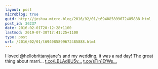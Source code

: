 ```yaml
---
layout: post
microblog: true
guid: http://joshua.micro.blog/2016/02/01/t694085899672485888.html
post_id: 36237
date: 2016-02-01T20:12:28+1100
lastmod: 2019-07-30T17:41:25+1100
type: post
url: /2016/02/01/t694085899672485888.html
---
```

I loved @hellobrittanyjane's and my wedding, it was a rad day! The great thing about marri… [t.co/LBLAd8U5v...](https://t.co/LBLAd8U5vr) [t.co/sTin1EfWs...](https://t.co/sTin1EfWsv)
